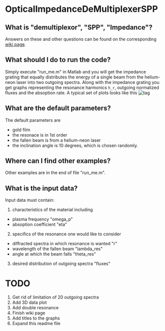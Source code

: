 # OpticalImpedanceDeMultiplexerSPP

## What is "demultiplexor", "SPP", "Impedance"?

Answers on these and other questions can be found on the corresponding [wiki page](https://github.com/g3n1uss/OpticalImpedanceDeMultiplexerSPP/wiki).

## What should I do to run the code?

Simply execute "run_me.m" in Matlab and you will get the impedance grating 
that equally distributes the energy of a single beam from the helium-neon 
laser into two outgoing spectra. Along with the impedance grating you get 
graphs representing the resonance harmonics `h_r`, outgoing normalized 
fluxes and the absoption rate. A typical set of plots looks like this
![tag](https://github.com/g3n1uss/OpticalImpedanceDeMultiplexerSPP/blob/master/pictures/Example1r1.png "A typical output of the program")

## What are the default parameters?

The default parameters are
- gold film
- the resonace is in 1st order
- the fallen beam is from a helium-neon laser
- the inclination angle is 10 degrees, which is chosen randomly.

## Where can I find other examples?

Other examples are in the end of file "run_me.m".

## What is the input data?

Input data must contain:

1. characteristics of the material including
  - plasma frequency "omega_p"
  - absoption coefficient "eta"
  
2. specifics of the resonance one would like to consider
  - diffracted spectra in which resonance is wanted "r"
  - wavelength of the fallen beam "lambda_res"
  - angle at which the beam falls "theta_res"
  
3. desired distribution of outgoing spectra "fluxes"

# TODO
1. Get rid of limitation of 20 outgoing spectra
2. Add 3D data plot
3. Add double resonance
4. Finish wiki page
5. Add titles to the graphs
6. Expand this readme file
